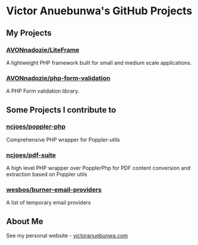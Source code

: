 # Victor Anuebunwa's GitHub Projects

## My Projects
### [AVONnadozie/LiteFrame](https://github.com/AVONnadozie/LiteFrame)
A lightweight PHP framework built for small and medium scale applications.

### [AVONnadozie/php-form-validation](https://github.com/AVONnadozie/php-form-validation)
A PHP Form validation library.

## Some Projects I contribute to
### [ncjoes/poppler-php](https://github.com/ncjoes/poppler-php)
Comprehensive PHP wrapper for Poppler-utils

### [ncjoes/pdf-suite](https://github.com/ncjoes/pdf-suite)
A high level PHP wrapper over PopplerPhp for PDF content conversion and extraction based on Poppler utils

### [wesbos/burner-email-providers](https://github.com/wesbos/burner-email-providers)
A list of temporary email providers

## About Me
See my personal website - [victoranuebunwa.com](http://victoranuebunwa.com)
